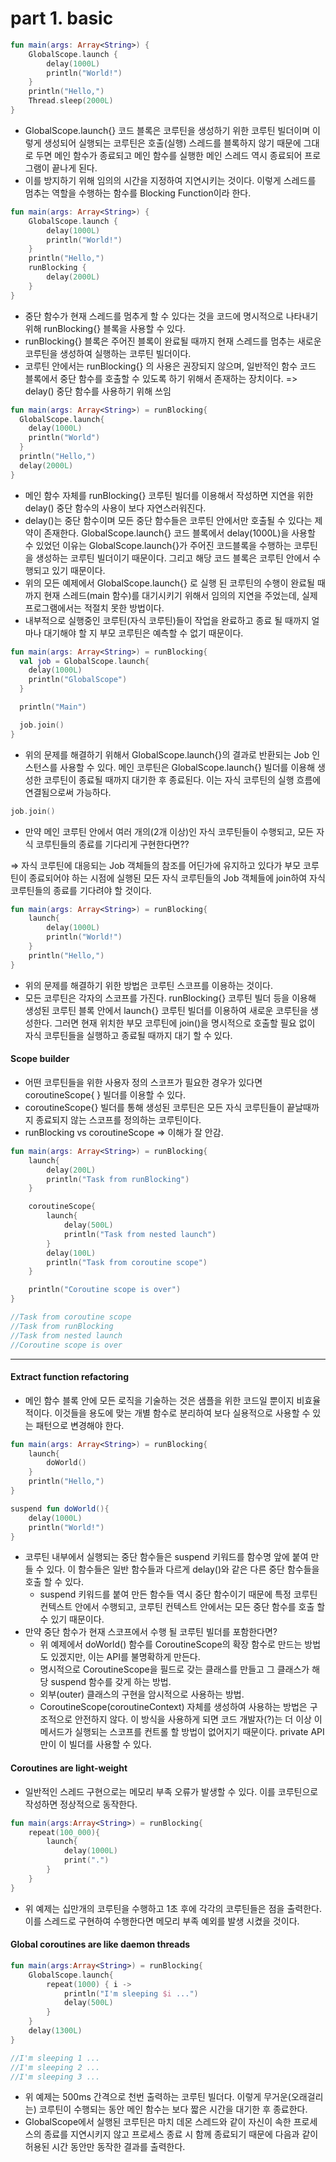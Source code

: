 # part 1. basic

```kotlin
fun main(args: Array<String>) {
    GlobalScope.launch {
        delay(1000L)
        println("World!")
    }
    println("Hello,")
    Thread.sleep(2000L)
}
```

* GlobalScope.launch{} 코드 블록은 코루틴을 생성하기 위한 코루틴 빌더이며 이렇게 생성되어 실행되는 코루틴은 호출(실행) 스레드를 블록하지 않기 때문에 그대로 두면 메인 함수가 종료되고 메인 함수를 실행한 메인 스레드 역시 종료되어 프로그램이 끝나게 된다.
* 이를 방지하기 위해 임의의 시간을 지정하여 지연시키는 것이다. 이렇게 스레드를 멈추는 역할을 수행하는 함수를 Blocking Function이라 한다.

```kotlin
fun main(args: Array<String>) {
    GlobalScope.launch {
        delay(1000L)
        println("World!")
    }
    println("Hello,")
    runBlocking {
        delay(2000L)
    }
}
```

* 중단 함수가 현재 스레드를 멈추게 할 수 있다는 것을 코드에 명시적으로 나타내기 위해 runBlocking{} 블록을 사용할 수 있다.
* runBlocking{} 블록은 주어진 블록이 완료될 때까지 현재 스레드를 멈추는 새로운 코루틴을 생성하여 실행하는 코루틴 빌더이다.
* 코루틴 안에서는 runBlocking{} 의 사용은 권장되지 않으며, 일반적인 함수 코드 블록에서 중단 함수를 호출할 수 있도록 하기 위해서 존재하는 장치이다. => delay() 중단 함수를 사용하기 위해 쓰임

```kotlin
fun main(args: Array<String>) = runBlocking{
  GlobalScope.launch{
    delay(1000L)
    println("World")
  }
  println("Hello,")
  delay(2000L)
}
```

* 메인 함수 자체를 runBlocking{} 코루틴 빌더를 이용해서 작성하면 지연을 위한 delay() 중단 함수의 사용이 보다 자연스러워진다.
* delay()는 중단 함수이며 모든 중단 함수들은 코루틴 안에서만 호출될 수 있다는 제약이 존재한다. GlobalScope.launch{} 코드 블록에서 delay(1000L)을 사용할 수 있었던 이유는 GlobalScope.launch{}가 주어진 코드블록을 수행하는 코루틴을 생성하는 코루틴 빌더이기 때문이다. 그리고 해당 코드 블록은 코루틴 안에서 수행되고 있기 때문이다.
* 위의 모든 예제에서 GlobalScope.launch{} 로 실행 된 코루틴의 수행이 완료될 때 까지 현재 스레드(main 함수)를 대기시키기 위해서 임의의 지연을 주었는데, 실제 프로그램에서는 적절치 못한 방법이다.
* 내부적으로 실행중인 코루틴(자식 코루틴)들이 작업을 완료하고 종료 될 때까지 얼마나 대기해야 할 지 부모 코루틴은 예측할 수 없기 때문이다.

```kotlin
fun main(args: Array<String>) = runBlocking{
  val job = GlobalScope.launch{
    delay(1000L)
    println("GlobalScope")
  }

  println("Main")

  job.join()
}
```

* 위의 문제를 해결하기 위해서 GlobalScope.launch{}의 결과로 반환되는 Job 인스턴스를 사용할 수 있다. 메인 코루틴은 GlobalScope.launch{} 빌더를 이용해 생성한 코루틴이 종료될 때까지 대기한 후 종료된다. 이는 자식 코루틴의 실행 흐름에 연결됨으로써 가능하다.

```kotlin
job.join()
```

* 만약 메인 코루틴 안에서 여러 개의(2개 이상)인 자식 코루틴들이 수행되고, 모든 자식 코루틴들의 종료를 기다리게 구현한다면??

⇒ 자식 코루틴에 대응되는 Job 객체들의 참조를 어딘가에 유지하고 있다가 부모 코루틴이 종료되어야 하는 시점에 실행된 모든 자식 코루틴들의 Job 객체들에 join하여 자식 코루틴들의 종료를 기다려야 할 것이다.

```kotlin
fun main(args: Array<String>) = runBlocking{
	launch{
		delay(1000L)
		println("World!")
	}
	println("Hello,")
}
```

* 위의 문제를 해결하기 위한 방법은 코루틴 스코프를 이용하는 것이다.
* 모든 코루틴은 각자의 스코프를 가진다. runBlocking{} 코루틴 빌더 등을 이용해 생성된 코루틴 블록 안에서 launch{} 코루틴 빌더를 이용하여 새로운 코루틴을 생성한다. 그러면 현재 위치한 부모 코루틴에 join()을 명시적으로 호출할 필요 없이 자식 코루틴들을 실행하고 종료될 때까지 대기 할 수 있다.

#### Scope builder

* 어떤 코루틴들을 위한 사용자 정의 스코프가 필요한 경우가 있다면 coroutineScope{ } 빌더를 이용할 수 있다.
* coroutineScope{} 빌더를 통해 생성된 코루틴은 모든 자식 코루틴들이 끝날때까지 종료되지 않는 스코프를 정의하는 코루틴이다.
* runBlocking vs coroutineScope ⇒ 이해가 잘 안감.

```kotlin
fun main(args: Array<String>) = runBlocking{
	launch{
		delay(200L)
		println("Task from runBlocking")
	}

	coroutineScope{
		launch{
			delay(500L)
			println("Task from nested launch")
		}
		delay(100L)
		println("Task from coroutine scope")
	}

	println("Coroutine scope is over")
}

//Task from coroutine scope
//Task from runBlocking
//Task from nested launch
//Coroutine scope is over
```

***

#### Extract function refactoring

* 메인 함수 블록 안에 모든 로직을 기술하는 것은 샘플을 위한 코드일 뿐이지 비효율적이다. 이것들을 용도에 맞는 개별 함수로 분리하여 보다 실용적으로 사용할 수 있는 패턴으로 변경해야 한다.

```kotlin
fun main(args: Array<String>) = runBlocking{
	launch{
		doWorld()
	}
	println("Hello,")
}

suspend fun doWorld(){
	delay(1000L)
	println("World!")
}
```

* 코루틴 내부에서 실행되는 중단 함수들은 suspend 키워드를 함수명 앞에 붙여 만들 수 있다. 이 함수들은 일반 함수들과 다르게 delay()와 같은 다른 중단 함수들을 호출 할 수 있다.
  * suspend 키워드를 붙여 만든 함수들 역시 중단 함수이기 때문에 특정 코루틴 컨텍스트 안에서 수행되고, 코루틴 컨텍스트 안에서는 모든 중단 함수를 호출 할 수 있기 때문이다.
* 만약 중단 함수가 현재 스코프에서 수행 될 코루틴 빌더를 포함한다면?
  * 위 예제에서 doWorld() 함수를 CoroutineScope의 확장 함수로 만드는 방법도 있겠지만, 이는 API를 불명확하게 만든다.
  * 명시적으로 CoroutineScope을 필드로 갖는 클래스를 만들고 그 클래스가 해당 suspend 함수를 갖게 하는 방법.
  * 외부(outer) 클래스의 구현을 암시적으로 사용하는 방법.
  * CoroutineScope(coroutineContext) 자체를 생성하여 사용하는 방법은 구조적으로 안전하지 않다. 이 방식을 사용하게 되면 코드 개발자(?)는 더 이상 이 메서드가 실행되는 스코프를 컨트롤 할 방법이 없어지기 때문이다. private API 만이 이 빌더를 사용할 수 있다.

#### Coroutines are light-weight

* 일반적인 스레드 구현으로는 메모리 부족 오류가 발생할 수 있다. 이를 코루틴으로 작성하면 정상적으로 동작한다.

```kotlin
fun main(args:Array<String>) = runBlocking{
	repeat(100_000){
		launch{
			delay(1000L)
			print(".")
		}
	}
}
```

* 위 예제는 십만개의 코루틴을 수행하고 1초 후에 각각의 코루틴들은 점을 출력한다. 이를 스레드로 구현하여 수행한다면 메모리 부족 예외를 발생 시켰을 것이다.

#### Global coroutines are like daemon threads

```kotlin
fun main(args:Array<String>) = runBlocking{
	GlobalScope.launch{
		repeat(1000) { i -> 
			println("I'm sleeping $i ...")
			delay(500L)
		}
	}
	delay(1300L)
}

//I'm sleeping 1 ...
//I'm sleeping 2 ...
//I'm sleeping 3 ...
```

* 위 예제는 500ms 간격으로 천번 출력하는 코루틴 빌더다. 이렇게 무거운(오래걸리는) 코루틴이 수행되는 동안 메인 함수는 보다 짧은 시간을 대기한 후 종료한다.
* GlobalScope에서 실행된 코루틴은 마치 데몬 스레드와 같이 자신이 속한 프로세스의 종료를 지연시키지 않고 프로세스 종료 시 함께 종료되기 때문에 다음과 같이 허용된 시간 동안만 동작한 결과를 출력한다.
